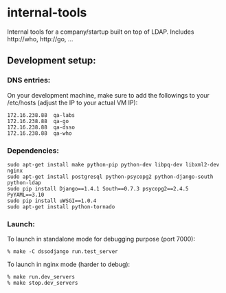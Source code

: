 internal-tools
==============

Internal tools for a company/startup built on top of LDAP.
Includes http://who, http://go, ...

## Development setup:

### DNS entries:

On your development machine, make sure to add the followings to your
/etc/hosts (adjust the IP to your actual VM IP):

    172.16.238.88  qa-labs
    172.16.238.88  qa-go
    172.16.238.88  qa-dsso
    172.16.238.88  qa-who

### Dependencies:

    sudo apt-get install make python-pip python-dev libpq-dev libxml2-dev nginx
    sudo apt-get install postgresql python-psycopg2 python-django-south python-ldap
    sudo pip install Django==1.4.1 South==0.7.3 psycopg2==2.4.5 PyYAML==3.10
    sudo pip install uWSGI==1.0.4
    sudo apt-get install python-tornado

### Launch:

To launch in standalone mode for debugging purpose (port 7000):

    % make -C dssodjango run.test_server

To launch in nginx mode (harder to debug):

    % make run.dev_servers
    % make stop.dev_servers
